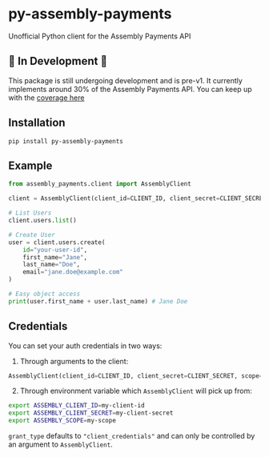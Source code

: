 # py-assembly-payments
Unofficial Python client for the Assembly Payments API

## 🚧 In Development 🚧
This package is still undergoing development and is pre-v1. It currently implements around 30% of the Assembly Payments API. You can keep up with the [coverage here](https://github.com/divipayhq/py-assembly-payments/projects/1)

## Installation
```
pip install py-assembly-payments
```

## Example
```python
from assembly_payments.client import AssemblyClient

client = AssemblyClient(client_id=CLIENT_ID, client_secret=CLIENT_SECRET)

# List Users
client.users.list()

# Create User
user = client.users.create(
    id="your-user-id",
    first_name="Jane",
    last_name="Doe",
    email="jane.doe@example.com"
)

# Easy object access
print(user.first_name + user.last_name) # Jane Doe
```

## Credentials
You can set your auth credentials in two ways:

1. Through arguments to the client:
```python
AssemblyClient(client_id=CLIENT_ID, client_secret=CLIENT_SECRET, scope=CLIENT_SCOPE, grant_type="client_credentials")
```

2. Through environment variable which `AssemblyClient` will pick up from:

```bash
export ASSEMBLY_CLIENT_ID=my-client-id
export ASSEMBLY_CLIENT_SECRET=my-client-secret
export ASSEMBLY_SCOPE=my-scope
```

`grant_type` defaults to `"client_credentials"` and can only be controlled by an argument to `AssemblyClient`.
